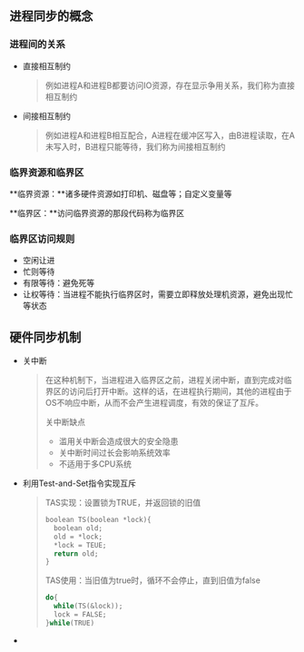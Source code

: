 ## 进程同步的概念

### 进程间的关系

- 直接相互制约

  > 例如进程A和进程B都要访问IO资源，存在显示争用关系，我们称为直接相互制约

- 间接相互制约

  > 例如进程A和进程B相互配合，A进程在缓冲区写入，由B进程读取，在A未写入时，B进程只能等待，我们称为间接相互制约

### 临界资源和临界区

**临界资源：**诸多硬件资源如打印机、磁盘等；自定义变量等

**临界区：**访问临界资源的那段代码称为临界区

### 临界区访问规则

- 空闲让进
- 忙则等待
- 有限等待：避免死等
- 让权等待：当进程不能执行临界区时，需要立即释放处理机资源，避免出现忙等状态

## 硬件同步机制

- 关中断

  > 在这种机制下，当进程进入临界区之前，进程关闭中断，直到完成对临界区的访问后打开中断。这样的话，在进程执行期间，其他的进程由于OS不响应中断，从而不会产生进程调度，有效的保证了互斥。
  >
  > 关中断缺点
  >
  > - 滥用关中断会造成很大的安全隐患
  > - 关中断时间过长会影响系统效率
  > - 不适用于多CPU系统

- 利用Test-and-Set指令实现互斥

  > TAS实现：设置锁为TRUE，并返回锁的旧值
  >
  > ```c
  > boolean TS(boolean *lock){
  >   boolean old;
  >   old = *lock;
  >   *lock = TEUE;
  >   return old;
  > }
  > ```
  >
  > TAS使用：当旧值为true时，循环不会停止，直到旧值为false
  >
  > ```c
  > do{
  >   while(TS(&lock));
  >   lock = FALSE;
  > }while(TRUE)
  > ```

- 

